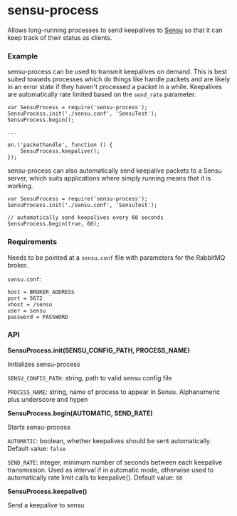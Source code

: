 sensu-process
=============

Allows long-running processes to send keepalives to
[Sensu](https://github.com/sensu/sensu) so that it can keep track of their
status as clients.

### Example
sensu-process can be used to transmit keepalives on demand. This is best
suited towards processes which do things like handle packets and are likely in
an error state if they haven't processed a packet in a while. Keepalives are
automatically rate limited based on the `send_rate` parameter.

```
var SensuProcess = require('sensu-process');
SensuProcess.init('./sensu.conf', 'SensuTest');
SensuProcess.begin();

...

on.('packethandle', function () {
    SensuProcess.keepalive();
});
```

sensu-process can also automatically send keepalive packets to a Sensu server,
which suits applications where simply running means that it is working.

```
var SensuProcess = require('sensu-process');
SensuProcess.init('./sensu.conf', 'SensuTest');

// automatically send keepalives every 60 seconds
SensuProcess.begin(true, 60);
```

### Requirements
Needs to be pointed at a `sensu.conf` file with parameters for the RabbitMQ broker.

`sensu.conf`:
```
host = BROKER_ADDRESS
port = 5672
vhost = /sensu
user = sensu
password = PASSWORD
```

### API

**SensuProcess.init(SENSU_CONFIG_PATH, PROCESS_NAME)**

Initializes sensu-process

`SENSU_CONFIG_PATH`: string, path to valid sensu config file

`PROCESS_NAME`: string, name of process to appear in Sensu. Alphanumeric plus underscore and hypen


**SensuProcess.begin(AUTOMATIC, SEND_RATE)**

Starts sensu-process

`AUTOMATIC`: boolean, whether keepalives should be sent automatically. Default value: `false`

`SEND_RATE`: integer, minimum number of seconds between each keepalive transmission. Used as interval if in automatic mode, otherwise used to automatically rate limit calls to keepalive(). Default value: `60`


**SensuProcess.keepalive()**

Send a keepalive to sensu

